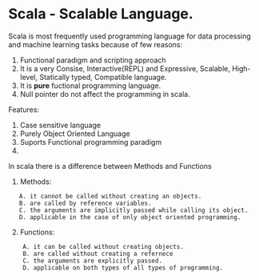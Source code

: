 # Scala - Scalable Language.

Scala is most frequently used programming language for data processing and machine learning tasks because of few reasons:
1. Functional paradigm and scripting approach
2. It is a very Consise, Interactive(REPL) and Expressive, Scalable, High-level, Statically typed, Compatible language.
3. It is **pure** fuctional programming language.
4. Null pointer do not affect the programming in scala.

Features:

1. Case sensitive language
2. Purely Object Oriented Language
3. Suports Functional programming paradigm
4. 

In scala there is a difference between Methods and Functions

1. Methods:
 ```
	A. it cannot be called without creating an objects.
	B. are called by reference variables.
	C. the arguments are implicitly passed while calling its object.
	D. applicable in the case of only object oriented programming. 
```
2. Functions:
```
	A. it can be called without creating objects.
	B. are called without creating a refernece
	C. the arguments are explicitly passed.
	D. applicable on both types of all types of programming.
```